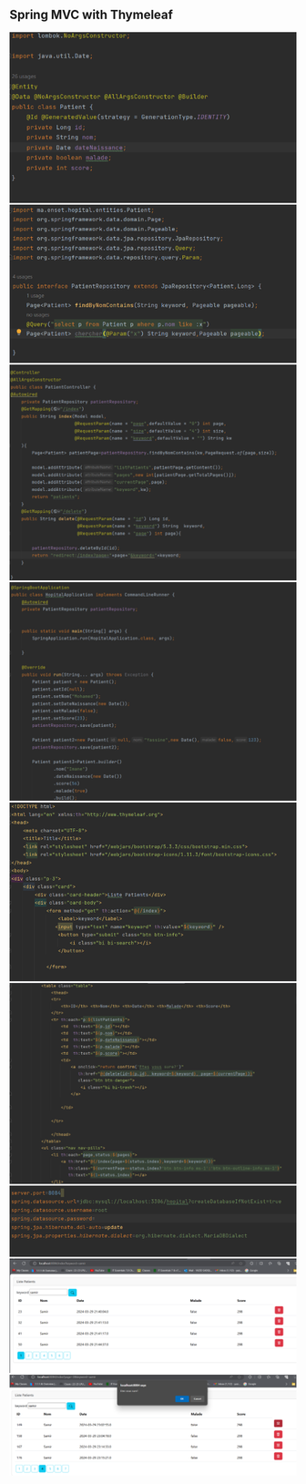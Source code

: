 <h2>Spring MVC with Thymeleaf</h2>

<img src="captures/sc1.png">
<img src="captures/sc2.png">
<img src="captures/sc3.png">
<img src="captures/sc4.png">
<img src="captures/sc5.png">
<img src="captures/sc6.png">
<img src="captures/sc7.png">
<img src="captures/sc8.png">
<img src="captures/sc9.png">


